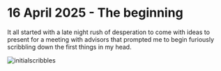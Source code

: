 # 16 April 2025 - The beginning

It all started with a late night rush of desperation to come with ideas to present for a meeting with advisors that prompted me to begin furiously scribbling down the first things in my head.

![initialscribbles](2025_ba_teo_jia_xian/Documentation/DocumentationImages/InitialScribbles.jpg)
